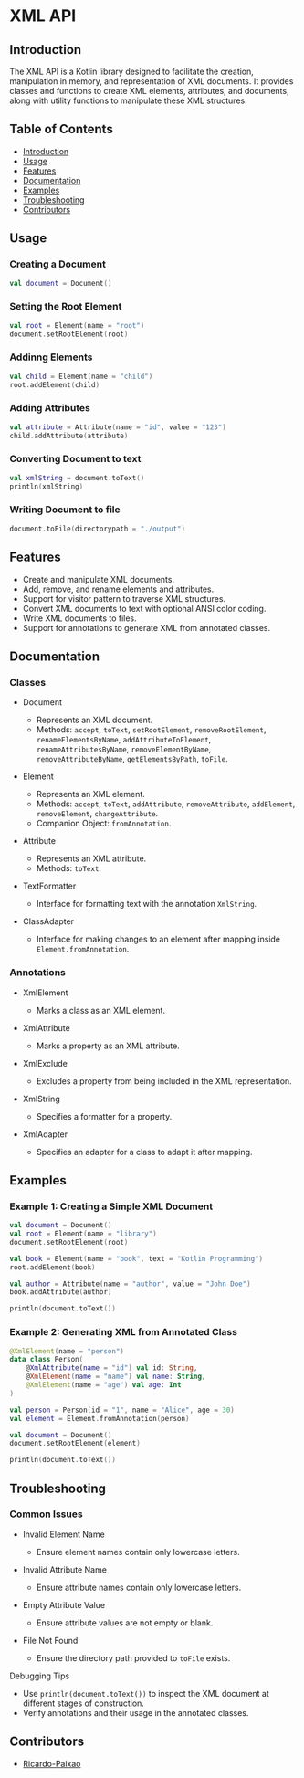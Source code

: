 # XML API

## Introduction

The XML API is a Kotlin library designed to facilitate the creation, manipulation in memory, and representation of XML documents. 
It provides classes and functions to create XML elements, attributes, and documents, along with utility functions to manipulate these XML structures.

## Table of Contents

- [Introduction](#introduction)
- [Usage](#usage)
- [Features](#features)
- [Documentation](#documentation)
- [Examples](#examples)
- [Troubleshooting](#troubleshooting)
- [Contributors](#contributors)

## Usage

### Creating a Document

```kotlin
val document = Document()
```

### Setting the Root Element

```kotlin
val root = Element(name = "root")
document.setRootElement(root)
```

### Addinng Elements

```kotlin
val child = Element(name = "child")
root.addElement(child)
```

### Adding Attributes

```kotlin
val attribute = Attribute(name = "id", value = "123")
child.addAttribute(attribute)
```

### Converting Document to text

```kotlin
val xmlString = document.toText()
println(xmlString)
```

### Writing Document to file

```kotlin
document.toFile(directorypath = "./output")
```

## Features

- Create and manipulate XML documents.
- Add, remove, and rename elements and attributes.
- Support for visitor pattern to traverse XML structures.
- Convert XML documents to text with optional ANSI color coding.
- Write XML documents to files.
- Support for annotations to generate XML from annotated classes.

## Documentation
### Classes

- Document
  - Represents an XML document.
  - Methods: `accept`, `toText`, `setRootElement`, `removeRootElement`, `renameElementsByName`, `addAttributeToElement`, `renameAttributesByName`, `removeElementByName`, `removeAttributeByName`, `getElementsByPath`, `toFile`.

- Element
  - Represents an XML element.
  - Methods: `accept`, `toText`, `addAttribute`, `removeAttribute`, `addElement`, `removeElement`, `changeAttribute`.
  - Companion Object: `fromAnnotation`.

- Attribute
  - Represents an XML attribute.
  - Methods: `toText`.

- TextFormatter
  - Interface for formatting text with the annotation `XmlString`.

- ClassAdapter
  - Interface for making changes to an element after mapping inside `Element.fromAnnotation`.

### Annotations

- XmlElement
  - Marks a class as an XML element.

- XmlAttribute
  - Marks a property as an XML attribute.

- XmlExclude
  - Excludes a property from being included in the XML representation.

- XmlString
  - Specifies a formatter for a property.

- XmlAdapter
  - Specifies an adapter for a class to adapt it after mapping.

## Examples

### Example 1: Creating a Simple XML Document

```kotlin
val document = Document()
val root = Element(name = "library")
document.setRootElement(root)

val book = Element(name = "book", text = "Kotlin Programming")
root.addElement(book)

val author = Attribute(name = "author", value = "John Doe")
book.addAttribute(author)

println(document.toText())
```

### Example 2: Generating XML from Annotated Class

```kotlin
@XmlElement(name = "person")
data class Person(
    @XmlAttribute(name = "id") val id: String,
    @XmlElement(name = "name") val name: String,
    @XmlElement(name = "age") val age: Int
)

val person = Person(id = "1", name = "Alice", age = 30)
val element = Element.fromAnnotation(person)

val document = Document()
document.setRootElement(element)

println(document.toText())
```

## Troubleshooting
### Common Issues

- Invalid Element Name
  - Ensure element names contain only lowercase letters.

- Invalid Attribute Name
  - Ensure attribute names contain only lowercase letters.

- Empty Attribute Value
  - Ensure attribute values are not empty or blank.

- File Not Found
  - Ensure the directory path provided to `toFile` exists.

Debugging Tips

- Use `println(document.toText())` to inspect the XML document at different stages of construction.
- Verify annotations and their usage in the annotated classes.

## Contributors
- [Ricardo-Paixao](https://github.com/Ricardo-Paixao)
